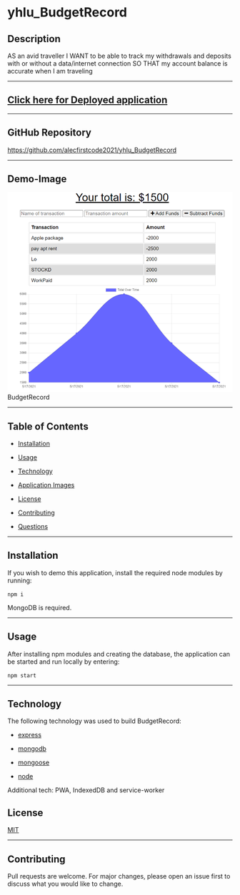 # yhlu_BudgetRecord

## Description

AS an avid traveller
I WANT to be able to track my withdrawals and deposits with or without a data/internet connection
SO THAT my account balance is accurate when I am traveling

---

## [Click here for Deployed application](https://inandout.herokuapp.com/)

---

## GitHub Repository

https://github.com/alecfirstcode2021/yhlu_BudgetRecord

---
## Demo-Image
![BudgetRecord](./images/demo_1.png "BudgetRecord")
BudgetRecord

---

## Table of Contents

* [Installation](#installation)

* [Usage](#usage)

* [Technology](#technology)

* [Application Images](#Application-Images)

* [License](#license)

* [Contributing](#Contributing)

* [Questions](#Questions)

---

## Installation

If you wish to demo this application, install the required node modules by running:

```
npm i
```

MongoDB is required.

---

## Usage

After installing npm modules and creating the database, the application can be started and run locally by entering:

```
npm start
```


---

## Technology

The following technology was used to build BudgetRecord:

  * [express](https://www.npmjs.com/package/express)

  * [mongodb](https://www.mongodb.com/)

  * [mongoose](https://mongoosejs.com/)

  * [node](https://nodejs.org/en/)

Additional tech: PWA, IndexedDB and service-worker


## License

<p>
<a href="https://choosealicense.com/licenses/mit/">MIT</a>

</p>

---

## Contributing

<p>
Pull requests are welcome. For major changes, please open an issue first to discuss what you would like to change.</p>
<p>